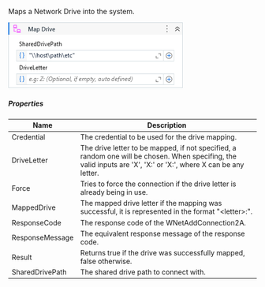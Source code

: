Maps a Network Drive into the system.

![](../img/activities/MapDrive.png)

##### Properties

|Name           |Description                                                                                                                                                      |
|---------------|-----------------------------------------------------------------------------------------------------------------------------------------------------------------|
|Credential     |The credential to be used for the drive mapping.                                                                                                                 |
|DriveLetter    |The drive letter to be mapped, if not specified, a random one will be chosen. When specifing, the valid inputs are 'X', 'X:' or 'X:\', where X can be any letter.|
|Force          |Tries to force the connection if the drive letter is already being in use.                                                                                       |
|MappedDrive    |The mapped drive letter if the mapping was successful, it is represented in the format "&lt;letter>:\".                                                          |
|ResponseCode   |The response code of the WNetAddConnection2A.                                                                                                                    |
|ResponseMessage|The equivalent response message of the response code.                                                                                                            |
|Result         |Returns true if the drive was successfully mapped, false otherwise.                                                                                              |
|SharedDrivePath|The shared drive path to connect with.                                                                                                                           |

